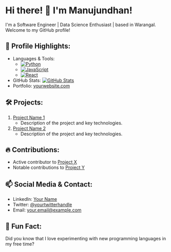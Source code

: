 # Hi there! 👋 I'm Manujundhan!

I'm a Software Engineer | Data Science Enthusiast  | based in Warangal. Welcome to my GitHub profile!

## 🚀 Profile Highlights:

- Languages & Tools:
  - [![Python](https://img.shields.io/badge/Python-3776AB?logo=python&logoColor=white)](https://www.python.org/)
  - [![JavaScript](https://img.shields.io/badge/JavaScript-F7DF1E?logo=javascript&logoColor=black)](https://developer.mozilla.org/en-US/docs/Web/JavaScript)
  - [![React](https://img.shields.io/badge/React-61DAFB?logo=react&logoColor=white)](https://reactjs.org/)
- GitHub Stats:
  [![GitHub Stats](https://github-readme-stats.vercel.app/api?username=manjunadhan&show_icons=true&theme=radical)](https://github.com/manjunadhan)
- Portfolio:
  [yourwebsite.com](https://www.yourwebsite.com)

## 🛠️ Projects:

1. [Project Name 1](https://github.com/yourusername/project1)
   - Description of the project and key technologies.
2. [Project Name 2](https://github.com/yourusername/project2)
   - Description of the project and key technologies.

## 🔥 Contributions:

- Active contributor to [Project X](https://github.com/projectx)
- Notable contributions to [Project Y](https://github.com/projecty)

## 📫 Social Media & Contact:

- LinkedIn: [Your Name](https://www.linkedin.com/in/yourname)
- Twitter: [@yourtwitterhandle](https://twitter.com/yourtwitterhandle)
- Email: your.email@example.com

## 🌟 Fun Fact:

Did you know that I love experimenting with new programming languages in my free time?

